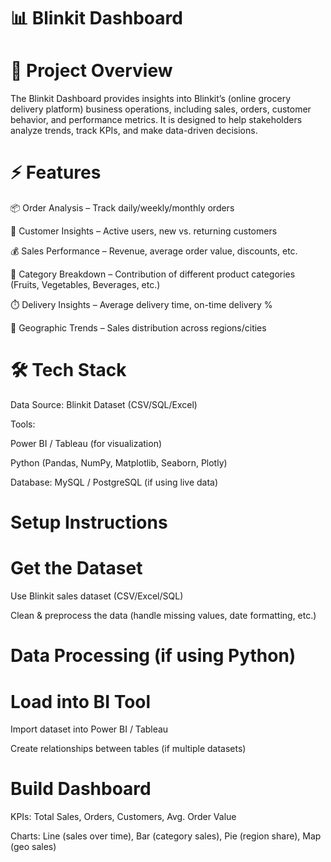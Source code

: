 # 📊 Blinkit Dashboard
# 🚀 Project Overview

The Blinkit Dashboard provides insights into Blinkit’s (online grocery delivery platform) business operations, including sales, orders, customer behavior, and performance metrics. It is designed to help stakeholders analyze trends, track KPIs, and make data-driven decisions.

# ⚡ Features

📦 Order Analysis – Track daily/weekly/monthly orders

👥 Customer Insights – Active users, new vs. returning customers

💰 Sales Performance – Revenue, average order value, discounts, etc.

🛒 Category Breakdown – Contribution of different product categories (Fruits, Vegetables, Beverages, etc.)

⏱️ Delivery Insights – Average delivery time, on-time delivery %

📍 Geographic Trends – Sales distribution across regions/cities

# 🛠️ Tech Stack

Data Source: Blinkit Dataset (CSV/SQL/Excel)

Tools:

Power BI / Tableau (for visualization)

Python (Pandas, NumPy, Matplotlib, Seaborn, Plotly)

Database: MySQL / PostgreSQL (if using live data)

# Setup Instructions

# Get the Dataset

Use Blinkit sales dataset (CSV/Excel/SQL)

Clean & preprocess the data (handle missing values, date formatting, etc.)

# Data Processing (if using Python)

# Load into BI Tool

Import dataset into Power BI / Tableau

Create relationships between tables (if multiple datasets)

# Build Dashboard

KPIs: Total Sales, Orders, Customers, Avg. Order Value

Charts: Line (sales over time), Bar (category sales), Pie (region share), Map (geo sales)
